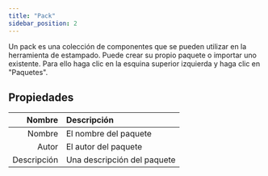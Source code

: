 ```yaml
---
title: "Pack"
sidebar_position: 2
---
```


Un pack es una colección de componentes que se pueden utilizar en la herramienta de estampado. Puede crear su propio paquete o importar uno existente. Para ello haga clic en la esquina superior izquierda y haga clic en "Paquetes".

## Propiedades

|      Nombre | Descripción                 |
| -----------:|:--------------------------- |
|      Nombre | El nombre del paquete       |
|       Autor | El autor del paquete        |
| Descripción | Una descripción del paquete |
